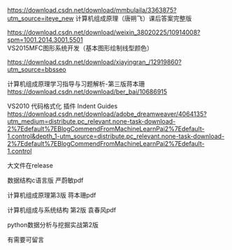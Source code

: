 https://download.csdn.net/download/mmbulaila/3363875?utm_source=iteye_new
计算机组成原理（唐朔飞）课后答案完整版

https://download.csdn.net/download/weixin_38020225/10914008?spm=1001.2014.3001.5501
VS2015MFC图形系统开发（基本图形绘制线型颜色）

https://download.csdn.net/download/xiayingran_/12919860?utm_source=bbsseo


计算机组成原理学习指导与习题解析-第三版蒋本珊
https://download.csdn.net/download/ber_bai/10686915

VS2010 代码格式化 插件 Indent Guides
https://download.csdn.net/download/adobe_dreamweaver/4064135?utm_medium=distribute.pc_relevant.none-task-download-2%7Edefault%7EBlogCommendFromMachineLearnPai2%7Edefault-1.control&depth_1-utm_source=distribute.pc_relevant.none-task-download-2%7Edefault%7EBlogCommendFromMachineLearnPai2%7Edefault-1.control

大文件在release


数据结构c语言版 严蔚敏pdf

计算机组成原理第3版 蒋本珊pdf

计算机组成与系统结构 第2版 袁春风pdf

python数据分析与挖掘实战第2版


有需要可留言
